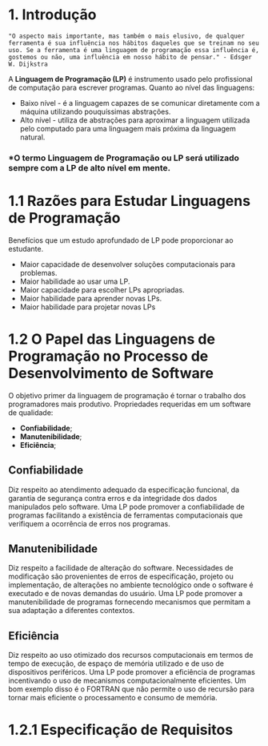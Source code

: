# 1. Introdução
	"O aspecto mais importante, mas também o mais elusivo, de qualquer ferramenta é sua influência nos hábitos daqueles que se treinam no seu uso. Se a ferramenta é uma linguagem de programação essa influência é, gostemos ou não, uma influência em nosso hábito de pensar." - Edsger W. Dijkstra
A **Linguagem de Programação (LP)** é instrumento usado pelo profissional de computação para escrever programas.
Quanto ao nível das linguagens:
- Baixo nível - é a linguagem capazes de se comunicar diretamente com a máquina utilizando pouquíssimas abstrações.
- Alto nível - utiliza de abstrações para aproximar a linguagem utilizada pelo computado para uma linguagem mais próxima da linguagem natural.

### *O  termo Linguagem de Programação ou LP será utilizado sempre com a LP de alto nível em mente. 
# 1.1 Razões para Estudar Linguagens de Programação
Benefícios que um estudo aprofundado de LP pode proporcionar ao estudante.
- Maior capacidade de desenvolver soluções computacionais para problemas.
- Maior habilidade ao usar uma LP.
- Maior capacidade para escolher LPs apropriadas.
- Maior habilidade para aprender novas LPs.
- Maior habilidade para projetar novas LPs

# 1.2 O Papel das Linguagens de Programação no Processo de Desenvolvimento de Software
O objetivo primer da linguagem de programação é tornar o trabalho dos programadores mais produtivo. 
Propriedades requeridas em um software de qualidade:
- **Confiabilidade**;
- **Manutenibilidade**;
- **Eficiência**;
## Confiabilidade
Diz respeito ao atendimento adequado da especificação funcional, da garantia de segurança contra erros e da integridade dos dados manipulados pelo software. Uma LP pode promover a confiabilidade de programas facilitando a existência de ferramentas computacionais que verifiquem a ocorrência de erros nos programas.
## Manutenibilidade
Diz respeito a facilidade de alteração do software. Necessidades de modificação são provenientes de erros de especificação, projeto ou implementação, de alterações no ambiente tecnológico onde o software é executado e de novas demandas do usuário. Uma LP pode promover a manutenibilidade de programas fornecendo mecanismos que permitam a sua adaptação a diferentes contextos.
## Eficiência
Diz respeito ao uso otimizado dos recursos computacionais em termos de tempo de execução, de espaço de memória utilizado e de uso de dispositivos periféricos. Uma LP pode promover a eficiência de programas incentivando o uso de mecanismos computacionalmente eficientes. Um bom exemplo disso é o FORTRAN que não permite o uso de recursão para tornar mais eficiente o processamento e consumo de memória.

# 1.2.1 Especificação de Requisitos
